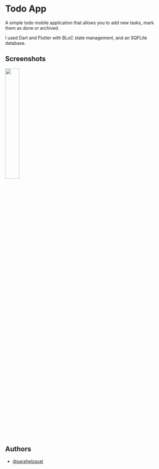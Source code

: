 
# Todo App 

A simple todo mobile application that allows you to add new tasks, mark them as done or archived.

I used Dart and Flutter with BLoC state management, and an SQFLite database.



## Screenshots
<img src="https://github.com/SarahElzayat/TodoApp/blob/master/gif/todo.gif" width="30%" height="30%"/>

<!-- ![](https://github.com/SarahElzayat/TodoApp/blob/master/gif/todo.gif) -->


## Authors

- [@sarahelzayat](https://www.github.com/sarahelzayat)

